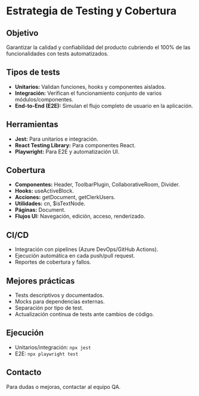 # Estrategia de Testing y Cobertura

## Objetivo
Garantizar la calidad y confiabilidad del producto cubriendo el 100% de las funcionalidades con tests automatizados.

## Tipos de tests

- **Unitarios:** Validan funciones, hooks y componentes aislados.
- **Integración:** Verifican el funcionamiento conjunto de varios módulos/componentes.
- **End-to-End (E2E):** Simulan el flujo completo de usuario en la aplicación.

## Herramientas

- **Jest:** Para unitarios e integración.
- **React Testing Library:** Para componentes React.
- **Playwright:** Para E2E y automatización UI.

## Cobertura

- **Componentes:** Header, ToolbarPlugin, CollaborativeRoom, Divider.
- **Hooks:** useActiveBlock.
- **Acciones:** getDocument, getClerkUsers.
- **Utilidades:** cn, $isTextNode.
- **Páginas:** Document.
- **Flujos UI:** Navegación, edición, acceso, renderizado.

## CI/CD

- Integración con pipelines (Azure DevOps/GitHub Actions).
- Ejecución automática en cada push/pull request.
- Reportes de cobertura y fallos.

## Mejores prácticas

- Tests descriptivos y documentados.
- Mocks para dependencias externas.
- Separación por tipo de test.
- Actualización continua de tests ante cambios de código.

## Ejecución

- Unitarios/integración: `npx jest`
- E2E: `npx playwright test`

## Contacto

Para dudas o mejoras, contactar al equipo QA.

